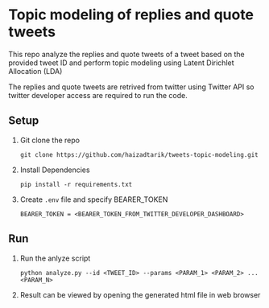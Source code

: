 # Topic modeling of replies and quote tweets

This repo analyze the replies and quote tweets of a tweet based on the provided tweet ID and perform topic modeling using Latent Dirichlet Allocation (LDA)

The replies and quote tweets are retrived from twitter using Twitter API so twitter developer access are required to run the code.

## Setup

1. Git clone the repo
    ```
    git clone https://github.com/haizadtarik/tweets-topic-modeling.git
    ```

2. Install Dependencies
    ```
    pip install -r requirements.txt
    ```

3. Create `.env` file and specify BEARER_TOKEN
    ```
    BEARER_TOKEN = <BEARER_TOKEN_FROM_TWITTER_DEVELOPER_DASHBOARD>
    ```

## Run

1. Run the anlyze script
    ```
    python analyze.py --id <TWEET_ID> --params <PARAM_1> <PARAM_2> ... <PARAM_N>
    ```

2. Result can be viewed by opening the generated html file in web browser
